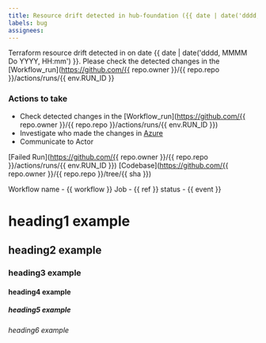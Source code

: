 ```yaml
---
title: Resource drift detected in hub-foundation ({{ date | date('dddd, MMMM Do') }})
labels: bug
assignees: 
---
```

Terraform resource drift detected in on date {{ date | date('dddd, MMMM Do YYYY, HH:mm') }}. Please check the detected changes in the [Workflow_run](https://github.com/{{ repo.owner }}/{{ repo.repo }}/actions/runs/{{ env.RUN_ID }}

### Actions to take
* Check detected changes in the [Workflow_run](https://github.com/{{ repo.owner }}/{{ repo.repo }}/actions/runs/{{ env.RUN_ID }})
* Investigate who made the changes in [Azure](https://portal.azure.com/)
* Communicate to Actor


[Failed Run](https://github.com/{{ repo.owner }}/{{ repo.repo }}/actions/runs/{{ env.RUN_ID }})
[Codebase](https://github.com/{{ repo.owner }}/{{ repo.repo }}/tree/{{ sha }})

Workflow name - {{ workflow }}
Job -           {{ ref }}
status -        {{ event }}

# heading1 example
## heading2 example
### heading3 example
#### heading4 example
##### heading5 example
###### heading6 example